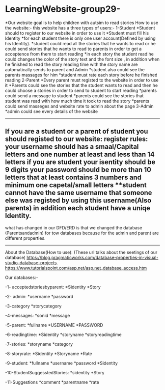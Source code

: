# LearningWebsite-group29-

*Our website goal is to help children with autsim to read stories
How to use the website:-
this website has a three types of users:-
1-Student
*Student should to register to our website in order to use it
*Student must fill his Identity 
*for each student there is only one user account(Defined by using his Identity).
*student could read all the stories that he wants to read or he could send stories that he wants to read to parents in order to get a acceptence from them to start reading
*in each story the student read he could changes the color of the story text and the font size , in addition when he finished to read the story reading time with the story name are automatically
sends to parent and Admin
*student also could see the parents massages for him
*student must rate each story before he finished reading 
2-Parent
*Every parent must registed to the website in order to use it
*Parents could see the stories that the student wants to read and then he could choose a stories in order to send to student to start reading 
*parents could send a message to student
*parents could see the stories that student was read with how much time it took to read the story
*parents could send masseges and website rate to admin about the page
3-Admin
*admin could see every details of the website 

-----------------------------------------------------------------------------------------------------------------------------------------------------------
If you are a student or a parent of student you should registed to our website:
register rules:
your username should has a smaal/Capital letters and one number at least and less than 14 letters
if you are student your isentity should be 9 digits
your password should be more than 10 letters that at least contains 3 numbers and minimum one capetal/small letters
**student cannot have the same username that someone else was registed by using this username(Also parents) in addition each student have a uniqe Identity.
------------------------------------------------------------------------------------------------------------------------------------------------------------
what has changed in our DFD/ERD is that we changed the database (Parentsandadmin)
for tow databases because for the admin and parent are different properties.

------------------------------------------------------------------------------------------------------------------------------------------------------------
About the Database(How to use):
(These url talks about the seetings of our database)
https://blog.pragmaticworks.com/database-properties-in-visual-studio-database-projects.
https://www.tutorialspoint.com/asp.net/asp.net_database_access.htm

Our databases:-

-1-
acceptedstoriesbyparent:
*Sidentity
*Story

-2-
admin:
*username
*password

-3-category
*storycategory

-4-messages:
*sonid
*message

-5-parent:
*fullname
*USERNAME
*PASSWORD

-6-readingtime:
*Sidentity
*storyname
*storyreadingtime

-7-stories:
*storyname
*category

-8-storyrate:
*Sidentity
*Storyname
*Rate

-9-student:
*fullname
*username
*password
*Sidentity

-10-StudentSuggesstedStories:
*sidentity
*Story

-11-Suggestions
*comment
*parentname
*rate




